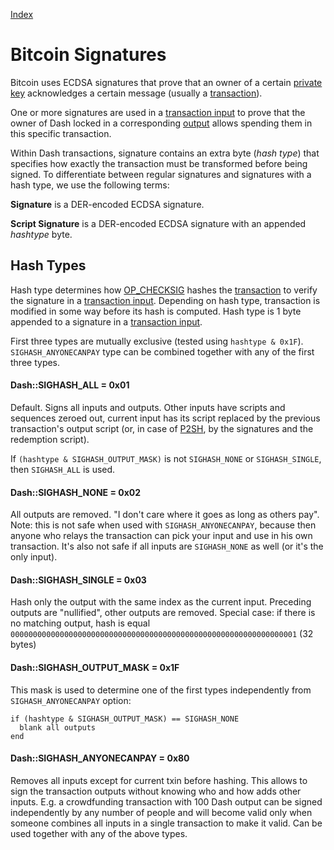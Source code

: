 [Index](index.md)

Bitcoin Signatures
==================

Bitcoin uses ECDSA signatures that prove that an owner of a certain [private key](key.md#private_key)
acknowledges a certain message (usually a [transaction](transaction.md)).

One or more signatures are used in a [transaction input](transaction_input.md) to prove that
the owner of Dash locked in a corresponding [output](transaction_output.md) allows spending them in this specific transaction.

Within Dash transactions, signature contains an extra byte (*hash type*) that specifies how exactly the transaction must be transformed before being signed.
To differentiate between regular signatures and signatures with a hash type, we use the following terms:

**Signature** is a DER-encoded ECDSA signature.

**Script Signature** is a DER-encoded ECDSA signature with an appended *hashtype* byte.

Hash Types
----------

Hash type determines how [OP_CHECKSIG](opcode.md#op_checksig) hashes the [transaction](transaction.md)
to verify the signature in a [transaction input](transaction_output.md).
Depending on hash type, transaction is modified in some way before its hash is computed.
Hash type is 1 byte appended to a signature in a [transaction input](transaction_input.md).

First three types are mutually exclusive (tested using `hashtype & 0x1F`).
`SIGHASH_ANYONECANPAY` type can be combined together with any of the first three types.

#### Dash::SIGHASH_ALL = 0x01

Default. Signs all inputs and outputs.
Other inputs have scripts and sequences zeroed out, current input has its script
replaced by the previous transaction's output script (or, in case of [P2SH](p2sh.md),
by the signatures and the redemption script).

If `(hashtype & SIGHASH_OUTPUT_MASK)` is not `SIGHASH_NONE` or `SIGHASH_SINGLE`, then `SIGHASH_ALL` is used.

#### Dash::SIGHASH_NONE = 0x02

All outputs are removed. "I don't care where it goes as long as others pay".
Note: this is not safe when used with `SIGHASH_ANYONECANPAY`, because then anyone who relays the transaction
can pick your input and use in his own transaction.
It's also not safe if all inputs are `SIGHASH_NONE` as well (or it's the only input).

#### Dash::SIGHASH_SINGLE = 0x03

Hash only the output with the same index as the current input.
Preceding outputs are "nullified", other outputs are removed.
Special case: if there is no matching output, hash is equal
`0000000000000000000000000000000000000000000000000000000000000001` (32 bytes)

#### Dash::SIGHASH\_OUTPUT\_MASK = 0x1F

This mask is used to determine one of the first types independently from `SIGHASH_ANYONECANPAY` option:

```
if (hashtype & SIGHASH_OUTPUT_MASK) == SIGHASH_NONE
  blank all outputs
end
```

#### Dash::SIGHASH_ANYONECANPAY = 0x80

Removes all inputs except for current txin before hashing.
This allows to sign the transaction outputs without knowing who and how adds other inputs.
E.g. a crowdfunding transaction with 100 Dash output can be signed independently by any number of people
and will become valid only when someone combines all inputs in a single transaction to make it valid.
Can be used together with any of the above types.


